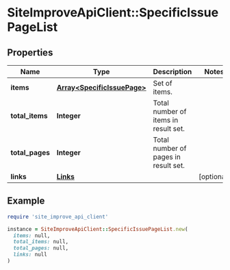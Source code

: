 # SiteImproveApiClient::SpecificIssuePageList

## Properties

| Name | Type | Description | Notes |
| ---- | ---- | ----------- | ----- |
| **items** | [**Array&lt;SpecificIssuePage&gt;**](SpecificIssuePage.md) | Set of items. |  |
| **total_items** | **Integer** | Total number of items in result set. |  |
| **total_pages** | **Integer** | Total number of pages in result set. |  |
| **links** | [**Links**](Links.md) |  | [optional] |

## Example

```ruby
require 'site_improve_api_client'

instance = SiteImproveApiClient::SpecificIssuePageList.new(
  items: null,
  total_items: null,
  total_pages: null,
  links: null
)
```


